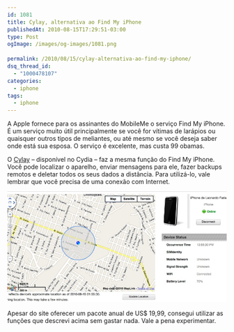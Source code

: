 ```yaml
---
id: 1081
title: Cylay, alternativa ao Find My iPhone
publishedAt: 2010-08-15T17:29:51-03:00
type: Post
ogImage: /images/og-images/1081.png

permalink: /2010/08/15/cylay-alternativa-ao-find-my-iphone/
dsq_thread_id:
  - "1000478107"
categories:
  - iphone
tags:
  - iphone
---
```

A Apple fornece para os assinantes do MobileMe o serviço Find My iPhone. É um serviço muito útil principalmente se você for vítimas de larápios ou quaisquer outros tipos de meliantes, ou até mesmo se você deseja saber onde está sua esposa. O serviço é excelente, mas custa 99 obamas.

O [Cylay](https://www.cylay.com/r299388) – disponível no Cydia – faz a mesma função do Find My iPhone. Você pode localizar o aparelho, enviar mensagens para ele, fazer backups remotos e deletar todos os seus dados a distância. Para utilizá-lo, vale lembrar que você precisa de uma conexão com Internet.

<center>
  <img src="/wp-content/uploads/2010/08/cylay.jpg" />
</center>

Apesar do site oferecer um pacote anual de US$ 19,99, consegui utilizar as funções que descrevi acima sem gastar nada. Vale a pena experimentar.
